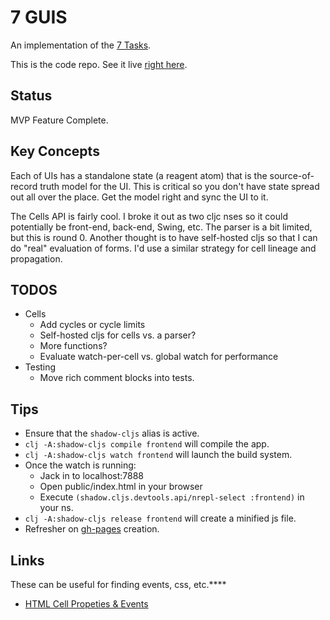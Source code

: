 # 7 GUIS
An implementation of the [7 Tasks](https://eugenkiss.github.io/7guis/tasks).

This is the code repo. See it live [right here](https://markbastian.github.io/7guis/public/index.html).

## Status
MVP Feature Complete.

## Key Concepts

Each of UIs has a standalone state (a reagent atom) that is the source-of-record truth model for the UI. This is critical so you don't have state spread out all over the place. Get the model right and sync the UI to it.

The Cells API is fairly cool. I broke it out as two cljc nses so it could potentially be front-end, back-end, Swing, etc. The parser is a bit limited, but this is round 0. Another thought is to have self-hosted cljs so that I can do "real" evaluation of forms. I'd use a similar strategy for cell lineage and propagation.

## TODOS

* Cells
  * Add cycles or cycle limits
  * Self-hosted cljs for cells vs. a parser?
  * More functions?
  * Evaluate watch-per-cell vs. global watch for performance
* Testing
  * Move rich comment blocks into tests.

## Tips

* Ensure that the `shadow-cljs` alias is active.
* `clj -A:shadow-cljs compile frontend` will compile the app.
* `clj -A:shadow-cljs watch frontend` will launch the build system.
* Once the watch is running:
  * Jack in to localhost:7888
  * Open public/index.html in your browser
  * Execute `(shadow.cljs.devtools.api/nrepl-select :frontend)` in your ns.
* `clj -A:shadow-cljs release frontend` will create a minified js file.
* Refresher on [gh-pages](https://jiafulow.github.io/blog/2020/07/09/create-gh-pages-branch-in-existing-repo/) creation.

## Links
These can be useful for finding events, css, etc.****

* [HTML Cell Propeties & Events](http://help.openspan.com/80/HTML_Table_Designer/html_table_designer_-_Cell_-_properties,_methods_and_events.htm)
